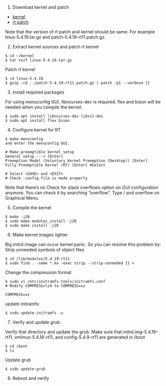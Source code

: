 1. Download kernel and patch

- [kernel](https://www.kernel.org/pub/linux/kernel/)
- [rt patch](https://www.kernel.org/pub/linux/kernel/projects/rt/)

Note that the version of rt patch and kernel should be same. For example linux-5.4.19.tar.gz and patch-5.4.19-rt11.patch.gz.

2. Extract kernel sources and patch rt kernel
```
$ cd ~/kernel
$ tar xvzf linux-5.4.19.tar.gz
```
Patch rt kernel
```
$ cd linux-5.4.19
$ gzip -cd ../patch-5.4.19-rt11.patch.gz | patch -p1 --verbose {}
```
3. Install required packages

For using menuconfig GUI, libncurses-dev is required. flex and bison will be needed when you compile the kernel.

```
$ sudo apt install libncurses-dev libssl-dev
$ sudo apt install flex bison
```

4. Configure kernel for RT
```
$ make menuconfig
and enter the menuconfig GUI.

# Make preemptible kernel setup
General setup ---> [Enter]
Preemption Model (Voluntary Kernel Preemption (Desktop)) [Enter]
Fully Preemptible Kernel (RT) [Enter] #Select

# Select <SAVE> and <EXIT>
# Check .config file is made properly
```
Note that there’s no Check for stack overflows option on GUI configuration anymore. You can check it by searching “overflow”. Type / and overflow on Graphical Menu.

5. Compile the kernel
```
$ make -j20
$ sudo make modules_install -j20
$ sudo make install -j20
```
6. Make kernel images lighter

Big initrd image can occur kernel panic. So you can resolve this problem by:
Strip unneeded symbols of object files
```
$ cd /lib/modules/5.4.19-rt11
$ sudo find . -name *.ko -exec strip --strip-unneeded {} +
```
Change the compression format
```
$ sudo vi /etc/initramfs-tools/initramfs.conf
# Modify COMPRESS=lz4 to COMPRESS=xz 

COMPRESS=xz 
```

update initramfs:
```
$ sudo update-initramfs -u
```
7. Verify and update grub

Verify that directory and update the grub. Make sure that initrd.img-5.4.19-rt11, vmlinuz-5.4.19-rt11, and config-5.4.9-rt11 are generated in /boot
```
$ cd /boot
$ ls
```
Update grub
```
$ sudo update-grub
```

8. Reboot and verify


